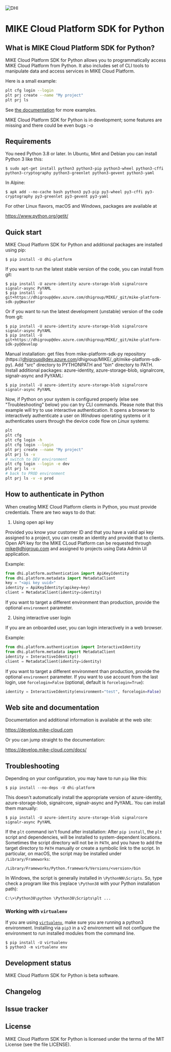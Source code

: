 <img src="http://dhigroup.com/-/media/shared%20content/global/global%20repository/logos/dhi/dhi_logo_pos_rgb_nomargin.png?h=61&la=en&w=94" alt="DHI"/>


MIKE Cloud Platform SDK for Python
==================================


What is MIKE Cloud Platform SDK for Python?
-------------------------------------------

MIKE Cloud Platform SDK for Python allows you to programmatically access MIKE Cloud Platform from Python.
It also includes set of CLI tools to manipulate data and access services in MIKE Cloud Platform.

Here is a small example:

```bash
plt cfg login --login
plt prj create --name "My project"
plt prj ls
```
See [the documentation](https://develop.mike-cloud.com/Sdk.html) for more examples.

MIKE Cloud Platform SDK for Python is in development; some features are missing and there could be even bugs :-o


Requirements
------------

You need Python 3.8 or later.
In Ubuntu, Mint and Debian you can install Python 3 like this:

    $ sudo apt-get install python3 python3-pip python3-wheel python3-cffi python3-cryptography python3-greenlet python3-gevent python3-yaml

In Alpine:

    $ apk add --no-cache bash python3 py3-pip py3-wheel py3-cffi py3-cryptography py3-greenlet py3-gevent py3-yaml

For other Linux flavors, macOS and Windows, packages are available at

  https://www.python.org/getit/


Quick start
-----------

MIKE Cloud Platform SDK for Python and additional packages are installed using pip:

    $ pip install -U dhi-platform


If you want to run the latest stable version of the code, you can install from git:

    $ pip install -U azure-identity azure-storage-blob signalrcore signalr-async PyYAML
    $ pip install -U git+https://dhigroup@dev.azure.com/dhigroup/MIKE/_git/mike-platform-sdk-py@master


Or if you want to run the latest development (unstable) version of the code from git:

    $ pip install -U azure-identity azure-storage-blob signalrcore signalr-async PyYAML
    $ pip install -U git+https://dhigroup@dev.azure.com/dhigroup/MIKE/_git/mike-platform-sdk-py@develop


Manual installation: get files from mike-platform-sdk-py repository (https://dhigroup@dev.azure.com/dhigroup/MIKE/_git/mike-platform-sdk-py). Add "src" directory to PYTHONPATH and "bin" directory to PATH. Install additional packages: azure-identity, azure-storage-blob, signalrcore, signalr-async and PyYAML:

    $ pip install -U azure-identity azure-storage-blob signalrcore signalr-async PyYAML


Now, if Python on your system is configured properly (else see
"Troubleshooting" below) you can try CLI commands.
Please note that this example will try to use interactive authentication.
It opens a browser to interactively authenticate a user on *Windows* operating systems
or it authenticates users through the device code flow on *Linux* systems:

```bash
plt
plt cfg
plt cfg login -h
plt cfg login --login
plt prj create --name "My project"
plt prj ls -v
# switch to DEV environment
plt cfg login --login -e dev
plt prj ls -v
# back to PROD environment
plt prj ls -v -e prod
```

## How to authenticate in Python

When creating MIKE Cloud Platform clients in Python, you must provide credentials. There are two ways to do that:

1. Using open api key

Provided you know your customer ID and that  you have a valid api key assigned to a project, you can create an identity and provide that to clients. Open API key for the MIKE CLoud Platform can be requested through mike@dhigroup.com and assigned to projects using Data Admin UI application.

Example:
```py
from dhi.platform.authentication import ApiKeyIdentity
from dhi.platform.metadata import MetadataClient
key = "<api key uuid>"
identity = ApiKeyIdentity(apikey=key)
client = MetadataClient(identity=identity)
```

If you want to target a different environment than production, provide the optional `environment` parameter.

2. Using interactive user login

If you are an onboarded user, you can login interactively in a web browser.

Example:
```py
from dhi.platform.authentication import InteractiveIdentity
from dhi.platform.metadata import MetadataClient
identity = InteractiveIdentity()
client = MetadataClient(identity=identity)
```

If you want to target a different environment than production, provide the optional `environment` parameter.
If you want to use account from the last login, use `forcelogin=False` (optional, default is `forcelogin=True`):
```py
identity = InteractiveIdentity(environment="test", forcelogin=False)
```


Web site and documentation
--------------------------

Documentation and additional information is available at the web site:

  https://develop.mike-cloud.com

Or you can jump straight to the documentation:

  https://develop.mike-cloud.com/docs/


Troubleshooting
---------------

Depending on your configuration, you may have to run `pip` like this:

    $ pip install --no-deps -U dhi-platform

This doesn't automatically install the appropriate version of
azure-identity, azure-storage-blob, signalrcore, signalr-async and PyYAML.
You can install them manually:

    $ pip install -U azure-identity azure-storage-blob signalrcore signalr-async PyYAML

If the `plt` command isn't found after installation: After
`pip install`, the `plt` script and
dependencies, will be installed to system-dependent locations.
Sometimes the script directory will not
be in `PATH`, and you have to add the target directory to `PATH`
manually or create a symbolic link to the script.  In particular, on
macOS, the script may be installed under `/Library/Frameworks`:

    /Library/Frameworks/Python.framework/Versions/<version>/bin

In Windows, the script is generally installed in
`\PythonNN\Scripts`. So, type check a program like this (replace
`\Python38` with your Python installation path):

    C:\>\Python38\python \Python38\Scripts\plt ...

### Working with `virtualenv`

If you are using [`virtualenv`](https://virtualenv.pypa.io/en/stable/),
make sure you are running a python3 environment. Installing via `pip3`
in a v2 environment will not configure the environment to run installed
modules from the command line.

    $ pip install -U virtualenv
    $ python3 -m virtualenv env


Development status
------------------

MIKE Cloud Platform SDK for Python is beta software.


Changelog
---------


Issue tracker
-------------


License
-------

MIKE Cloud Platform SDK for Python is licensed under the terms of the MIT License (see the file
LICENSE).